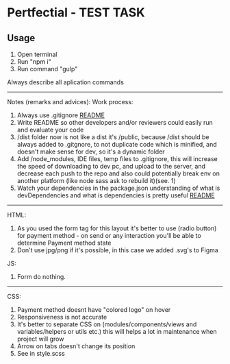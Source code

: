 # Pertfectial - TEST TASK

## Usage
1. Open terminal
2. Run "npm i"
2. Run command "gulp"

Always describe all aplication commands

----
Notes (remarks and advices):
Work process:
1. Always use .gitignore [README](https://www.atlassian.com/git/tutorials/saving-changes/gitignore)
2. Write README so other developers and/or reviewers could easily run and evaluate your code
3. /dist folder now is not like a dist it's /public, because /dist should be always added to .gitgnore, to not duplicate code which is minified, and doesn't make sense for dev, so it's a dynamic folder
4. Add /node_modules, IDE files, temp files to .gitignore, this will increase the speed of downloading to dev pc, and upload to the server, and decrease each push to the repo and also could potentially break env on another platform (like node sass ask to rebuild it)(see. 1)
5. Watch your dependencies in the package.json understanding of what is devDependencies and what is dependencies is pretty useful [README](https://medium.com/@stalonadsl948/dependencies-vs-devdependencies-926e096a3dee)

----
HTML:
1. As you used the form tag for this layout it's better to use (radio button) for payment method - on send or any interaction you'll be able to determine Payment method state
2. Don't use jpg/png if it's possible, in this case we added .svg's to Figma

JS:
1. Form do nothing.

----
CSS:
1. Payment method doesnt have "colored logo" on hover
2. Responsiveness is not accurate
3. It's better to separate CSS on (modules/components/views and variables/helpers or utils etc.) this will helps a lot in maintenance when project will grow
4. Arrow on tabs doesn't change its position
5. See in style.scss